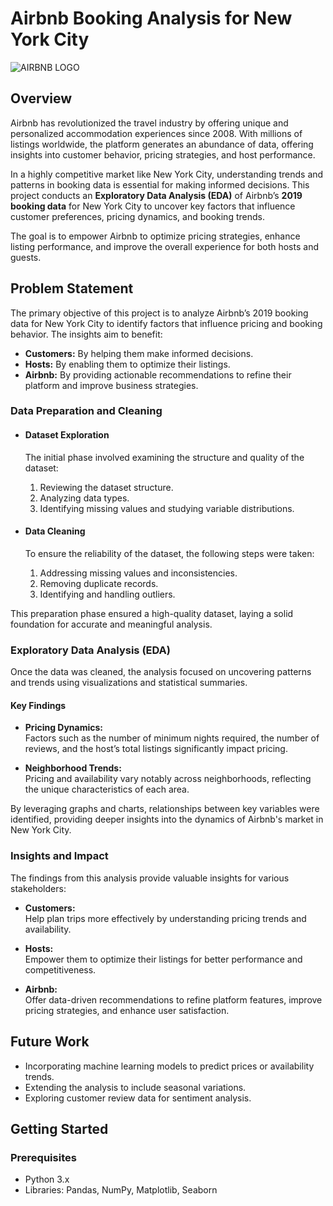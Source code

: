# **Airbnb Booking Analysis for New York City**  
![AIRBNB LOGO](https://github.com/user-attachments/assets/429b6b7e-5992-4f08-9415-b5fb8dd26f5b)  

## **Overview**  
Airbnb has revolutionized the travel industry by offering unique and personalized accommodation experiences since 2008. With millions of listings worldwide, the platform generates an abundance of data, offering insights into customer behavior, pricing strategies, and host performance.  

In a highly competitive market like New York City, understanding trends and patterns in booking data is essential for making informed decisions. This project conducts an **Exploratory Data Analysis (EDA)** of Airbnb’s **2019 booking data** for New York City to uncover key factors that influence customer preferences, pricing dynamics, and booking trends.  

The goal is to empower Airbnb to optimize pricing strategies, enhance listing performance, and improve the overall experience for both hosts and guests.  


## **Problem Statement**  
The primary objective of this project is to analyze Airbnb’s 2019 booking data for New York City to identify factors that influence pricing and booking behavior. The insights aim to benefit:  
- **Customers:** By helping them make informed decisions.  
- **Hosts:** By enabling them to optimize their listings.  
- **Airbnb:** By providing actionable recommendations to refine their platform and improve business strategies.  


### **Data Preparation and Cleaning**  

- #### **Dataset Exploration**  
  The initial phase involved examining the structure and quality of the dataset:  
  1. Reviewing the dataset structure.  
  2. Analyzing data types.  
  3. Identifying missing values and studying variable distributions.  

- #### **Data Cleaning**  
  To ensure the reliability of the dataset, the following steps were taken:  
  1. Addressing missing values and inconsistencies.  
  2. Removing duplicate records.  
  3. Identifying and handling outliers.  

This preparation phase ensured a high-quality dataset, laying a solid foundation for accurate and meaningful analysis.  


### **Exploratory Data Analysis (EDA)**  

Once the data was cleaned, the analysis focused on uncovering patterns and trends using visualizations and statistical summaries.  

#### **Key Findings**  
- **Pricing Dynamics:**  
  Factors such as the number of minimum nights required, the number of reviews, and the host’s total listings significantly impact pricing.  

- **Neighborhood Trends:**  
  Pricing and availability vary notably across neighborhoods, reflecting the unique characteristics of each area.  

By leveraging graphs and charts, relationships between key variables were identified, providing deeper insights into the dynamics of Airbnb's market in New York City.  


### **Insights and Impact**  

The findings from this analysis provide valuable insights for various stakeholders:  
- **Customers:**  
  Help plan trips more effectively by understanding pricing trends and availability.  

- **Hosts:**  
  Empower them to optimize their listings for better performance and competitiveness.  

- **Airbnb:**  
  Offer data-driven recommendations to refine platform features, improve pricing strategies, and enhance user satisfaction.  


## **Future Work**  
- Incorporating machine learning models to predict prices or availability trends.  
- Extending the analysis to include seasonal variations.  
- Exploring customer review data for sentiment analysis.  


## **Getting Started**  

### **Prerequisites**  
- Python 3.x  
- Libraries: Pandas, NumPy, Matplotlib, Seaborn  
